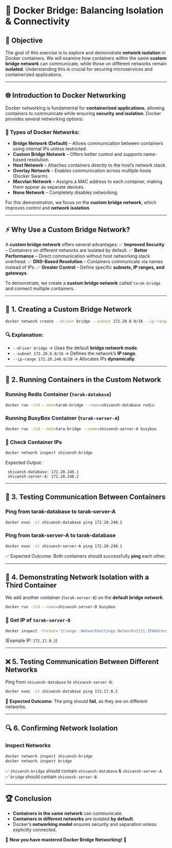 # 🚀 Docker Bridge: Balancing Isolation & Connectivity

## 📌 Objective
The goal of this exercise is to explore and demonstrate **network isolation** in Docker containers. We will examine how containers within the same **custom bridge network** can communicate, while those on different networks remain **isolated**. Understanding this is crucial for securing microservices and containerized applications.  

---

## 🌐 Introduction to Docker Networking
Docker networking is fundamental for **containerized applications**, allowing containers to communicate while ensuring **security and isolation**. Docker provides several networking options:

### 🔹 Types of Docker Networks:
- **Bridge Network (Default)** – Allows communication between containers using internal IPs unless restricted.
- **Custom Bridge Network** – Offers better control and supports name-based resolution.
- **Host Network** – Attaches containers directly to the host’s network stack.
- **Overlay Network** – Enables communication across multiple hosts (Docker Swarm).
- **Macvlan Network** – Assigns a MAC address to each container, making them appear as separate devices.
- **None Network** – Completely disables networking.

For this demonstration, we focus on the **custom bridge network**, which improves control and **network isolation**.

---

## ⚡ Why Use a Custom Bridge Network?
A **custom bridge network** offers several advantages:
✅ **Improved Security** – Containers on different networks are isolated by default.
✅ **Better Performance** – Direct communication without host networking stack overhead.
✅ **DNS-Based Resolution** – Containers communicate via names instead of IPs.
✅ **Greater Control** – Define specific **subnets, IP ranges, and gateways**.

To demonstrate, we create a **custom bridge network** called `tarak-bridge` and connect multiple containers.

---

## 🔧 1. Creating a Custom Bridge Network
```bash
docker network create --driver bridge --subnet 172.20.0.0/16 --ip-range 172.20.240.0/20 tarak-bridge
```
### 🔍 Explanation:
- `--driver bridge` → Uses the default **bridge network mode**.
- `--subnet 172.20.0.0/16` → Defines the network’s **IP range**.
- `--ip-range 172.20.240.0/20` → Allocates IPs **dynamically**.

---

## 🚀 2. Running Containers in the Custom Network
### Running **Redis Container** (`tarak-database`)
```bash
docker run -itd --net=tarak-bridge --name=shivansh-database redis
```
### Running **BusyBox Container** (`tarak-server-A`)
```bash
docker run -itd --net=tara-bridge --name=shivansh-server-A busybox
```

### 📌 Check Container IPs
```bash
docker network inspect shivansh-bridge
```
Expected Output:
```
 shivansh-database: 172.20.240.1
 shivansh-server-A: 172.20.240.2
```

---

## 🔄 3. Testing Communication Between Containers
### Ping from **tarak-database** to **tarak-server-A**
```bash
docker exec -it shivansh-database ping 172.20.240.2
```
### Ping from **tarak-server-A** to **tarak-database**
```bash
docker exec -it shivansh-server-A ping 172.20.240.1
```
✅ Expected Outcome: Both containers should successfully **ping** each other.

---

## 🚧 4. Demonstrating Network Isolation with a Third Container
We add another container (`tarak-server-B`) on the **default bridge network**.
```bash
docker run -itd --name=shivansh-server-B busybox
```
### 📌 Get IP of `tarak-server-B`
```bash
docker inspect -format='{{range .NetworkSettings.Networks}}{{.IPAddress}}{{end}}' shivansh-server-B
```
(Example IP: `172.17.0.2`)

---

## ❌ 5. Testing Communication Between Different Networks
Ping from `shivansh-database` to `shivansh-server-B`:
```bash
docker exec -it shivansh-database ping 172.17.0.2
```
🚨 **Expected Outcome:** The ping should **fail**, as they are on different networks.

---

## 🔍 6. Confirming Network Isolation
### Inspect Networks
```bash
docker network inspect shivansh-bridge
docker network inspect bridge
```
✅ `shivansh-bridge` should contain `shivansh-database` & `shivansh-server-A`.
✅ `bridge` should contain `shivansh-server-B`.

---

## 🏆 Conclusion
- **Containers in the same network** can communicate.
- **Containers in different networks** are isolated **by default**.
- Docker’s **networking model** ensures security and separation unless explicitly connected.

🚀 **Now you have mastered Docker Bridge Networking!** 🎯
